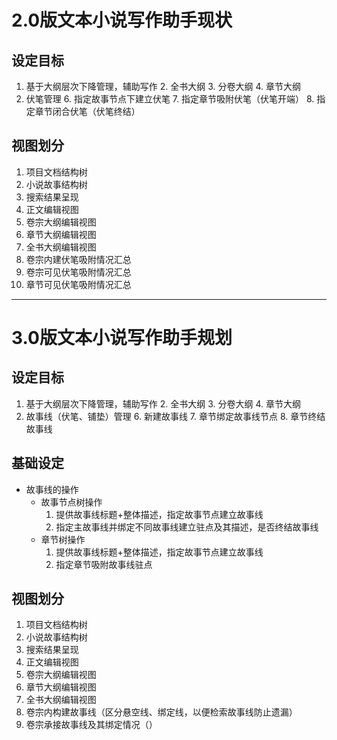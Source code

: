 # 2.0版文本小说写作助手现状
## 设定目标
1. 基于大纲层次下降管理，辅助写作
	2. 全书大纲
	3. 分卷大纲
	4. 章节大纲
5. 伏笔管理
	6. 指定故事节点下建立伏笔
	7. 指定章节吸附伏笔（伏笔开端）
	8. 指定章节闭合伏笔（伏笔终结）

## 视图划分
1. 项目文档结构树
2. 小说故事结构树
3. 搜索结果呈现
4. 正文编辑视图
5. 卷宗大纲编辑视图
6. 章节大纲编辑视图
7. 全书大纲编辑视图
8. 卷宗内建伏笔吸附情况汇总
9. 卷宗可见伏笔吸附情况汇总
10. 章节可见伏笔吸附情况汇总

-----------------------------------------------
# 3.0版文本小说写作助手规划
## 设定目标
1. 基于大纲层次下降管理，辅助写作
	2. 全书大纲
	3. 分卷大纲
	4. 章节大纲
5. 故事线（伏笔、铺垫）管理
	6. 新建故事线
	7. 章节绑定故事线节点
	8. 章节终结故事线
	
## 基础设定
* 故事线的操作
	* 故事节点树操作
		1. 提供故事线标题+整体描述，指定故事节点建立故事线
		2. 指定主故事线并绑定不同故事线建立驻点及其描述，是否终结故事线
	* 章节树操作
		1. 提供故事线标题+整体描述，指定故事节点建立故事线
		2. 指定章节吸附故事线驻点

## 视图划分
1. 项目文档结构树
2. 小说故事结构树
3. 搜索结果呈现
4. 正文编辑视图
5. 卷宗大纲编辑视图
6. 章节大纲编辑视图
7. 全书大纲编辑视图
8. 卷宗内构建故事线（区分悬空线、绑定线，以便检索故事线防止遗漏）
9. 卷宗承接故事线及其绑定情况（）
